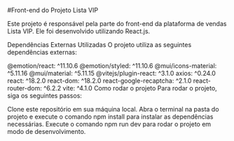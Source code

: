 #Front-end do Projeto Lista VIP


Este projeto é responsável pela parte do front-end da plataforma de vendas Lista VIP. Ele foi desenvolvido utilizando React.js.

Dependências Externas Utilizadas
O projeto utiliza as seguintes dependências externas:

@emotion/react: ^11.10.6
@emotion/styled: ^11.10.6
@mui/icons-material: ^5.11.16
@mui/material: ^5.11.15
@vitejs/plugin-react: ^3.1.0
axios: ^0.24.0
react: ^18.2.0
react-dom: ^18.2.0
react-google-recaptcha: ^2.1.0
react-router-dom: ^6.2.2
vite: ^4.1.0
Como rodar o projeto
Para rodar o projeto, siga os seguintes passos:

Clone este repositório em sua máquina local.
Abra o terminal na pasta do projeto e execute o comando npm install para instalar as dependências necessárias.
Execute o comando npm run dev para rodar o projeto em modo de desenvolvimento.
